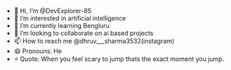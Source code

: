 - 👋 Hi, I’m @DevExplorer-85
- 👀 I’m interested in artificial intelligence
- 🌱 I’m currently learning Bengluru
- 💞️ I’m looking to collaborate on ai based projects
- 📫 How to reach me @dhruv___sharma3532(instagram)
- 😄 Pronouns: He
- ⚡ Quote: When you feel scary to jump thats the exact moment you jump.

<!---
DevExplorer-85/DevExplorer-85 is a ✨ special ✨ repository because its `README.md` (this file) appears on your GitHub profile.
You can click the Preview link to take a look at your changes.
--->
